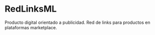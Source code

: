 # RedLinksML
Producto digital orientado a publicidad. Red de links para productos en plataformas marketplace.
